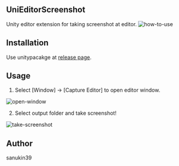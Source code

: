 ## UniEditorScreenshot
Unity editor extension for taking screenshot at editor.
![how-to-use](https://raw.githubusercontent.com/sanukin39/UniEditorScreenshot/master/pic/sample.png)

## Installation
Use unitypacakge at [release page](https://github.com/sanukin39/UniEditorScreenshot/releases).

## Usage
1. Select [Window] -> [Capture Editor] to open editor window.

![open-window](https://raw.githubusercontent.com/sanukin39/UniEditorScreenshot/master/pic/000.png)

2. Select output folder and take screenshot!

![take-screenshot](https://raw.githubusercontent.com/sanukin39/UniEditorScreenshot/master/pic/001.png)

## Author
sanukin39
